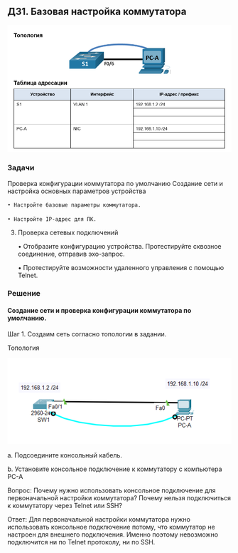 ## ДЗ1. Базовая настройка коммутатора
>
![](Lab1.png)

###	Задачи
 Проверка конфигурации коммутатора по умолчанию
 Создание сети и настройка основных параметров устройства

    • Настройте базовые параметры коммутатора.

    • Настройте IP-адрес для ПК.

3. Проверка сетевых подключений

    •	Отобразите конфигурацию устройства.
    	Протестируйте сквозное соединение, отправив эхо-запрос.

    •  	Протестируйте возможности удаленного управления с помощью Telnet.
### Решение
#### Создание сети и проверка конфигурации коммутатора по умолчанию.

Шаг 1. Создаим сеть согласно топологии в задании.

Топология

![](Топология.png)

a.	Подсоедините консольный кабель.

b.	Установите консольное подключение к коммутатору с компьютера PC-A

Вопрос:
Почему нужно использовать консольное подключение для первоначальной настройки коммутатора? Почему нельзя подключиться к коммутатору через Telnet или SSH?

Ответ:
Для первоначальной настройки коммутатора нужно использовать консольное подключение потому, что коммутатор не настроен для внешнего подключения. Именно поэтому невозможно подключится ни по Telnet протоколу, ни по SSH.